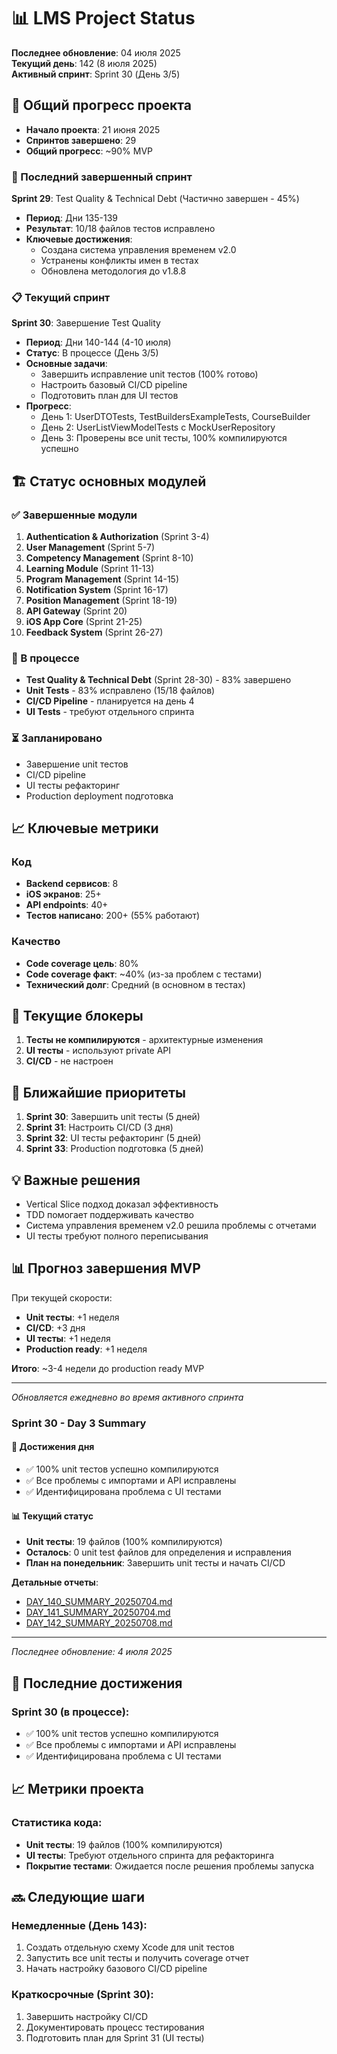 # 📊 LMS Project Status

**Последнее обновление**: 04 июля 2025  
**Текущий день**: 142 (8 июля 2025)  
**Активный спринт**: Sprint 30 (День 3/5)

## 🎯 Общий прогресс проекта
- **Начало проекта**: 21 июня 2025
- **Спринтов завершено**: 29
- **Общий прогресс**: ~90% MVP

### 🚀 Последний завершенный спринт
**Sprint 29**: Test Quality & Technical Debt (Частично завершен - 45%)
- **Период**: Дни 135-139
- **Результат**: 10/18 файлов тестов исправлено
- **Ключевые достижения**:
  - Создана система управления временем v2.0
  - Устранены конфликты имен в тестах
  - Обновлена методология до v1.8.8

### 📋 Текущий спринт
**Sprint 30**: Завершение Test Quality
- **Период**: Дни 140-144 (4-10 июля)
- **Статус**: В процессе (День 3/5)
- **Основные задачи**:
  - Завершить исправление unit тестов (100% готово)
  - Настроить базовый CI/CD pipeline
  - Подготовить план для UI тестов
- **Прогресс**:
  - День 1: UserDTOTests, TestBuildersExampleTests, CourseBuilder
  - День 2: UserListViewModelTests с MockUserRepository
  - День 3: Проверены все unit тесты, 100% компилируются успешно

## 🏗️ Статус основных модулей

### ✅ Завершенные модули
1. **Authentication & Authorization** (Sprint 3-4)
2. **User Management** (Sprint 5-7)
3. **Competency Management** (Sprint 8-10)
4. **Learning Module** (Sprint 11-13)
5. **Program Management** (Sprint 14-15)
6. **Notification System** (Sprint 16-17)
7. **Position Management** (Sprint 18-19)
8. **API Gateway** (Sprint 20)
9. **iOS App Core** (Sprint 21-25)
10. **Feedback System** (Sprint 26-27)

### 🔄 В процессе
- **Test Quality & Technical Debt** (Sprint 28-30) - 83% завершено
- **Unit Tests** - 83% исправлено (15/18 файлов)
- **CI/CD Pipeline** - планируется на день 4
- **UI Tests** - требуют отдельного спринта

### ⏳ Запланировано
- Завершение unit тестов
- CI/CD pipeline
- UI тесты рефакторинг
- Production deployment подготовка

## 📈 Ключевые метрики

### Код
- **Backend сервисов**: 8
- **iOS экранов**: 25+
- **API endpoints**: 40+
- **Тестов написано**: 200+ (55% работают)

### Качество
- **Code coverage цель**: 80%
- **Code coverage факт**: ~40% (из-за проблем с тестами)
- **Технический долг**: Средний (в основном в тестах)

## 🚧 Текущие блокеры
1. **Тесты не компилируются** - архитектурные изменения
2. **UI тесты** - используют private API
3. **CI/CD** - не настроен

## 🎯 Ближайшие приоритеты
1. **Sprint 30**: Завершить unit тесты (5 дней)
2. **Sprint 31**: Настроить CI/CD (3 дня)
3. **Sprint 32**: UI тесты рефакторинг (5 дней)
4. **Sprint 33**: Production подготовка (5 дней)

## 💡 Важные решения
- Vertical Slice подход доказал эффективность
- TDD помогает поддерживать качество
- Система управления временем v2.0 решила проблемы с отчетами
- UI тесты требуют полного переписывания

## 📊 Прогноз завершения MVP
При текущей скорости:
- **Unit тесты**: +1 неделя
- **CI/CD**: +3 дня  
- **UI тесты**: +1 неделя
- **Production ready**: +1 неделя

**Итого**: ~3-4 недели до production ready MVP

---

*Обновляется ежедневно во время активного спринта*

### Sprint 30 - Day 3 Summary

#### 🎯 Достижения дня
- ✅ 100% unit тестов успешно компилируются
- ✅ Все проблемы с импортами и API исправлены
- ✅ Идентифицирована проблема с UI тестами

#### 📊 Текущий статус
- **Unit тесты**: 19 файлов (100% компилируются)
- **Осталось**: 0 unit test файлов для определения и исправления
- **План на понедельник**: Завершить unit тесты и начать CI/CD

**Детальные отчеты**: 
- [DAY_140_SUMMARY_20250704.md](reports/daily/DAY_140_SUMMARY_20250704.md)
- [DAY_141_SUMMARY_20250704.md](reports/daily/DAY_141_SUMMARY_20250704.md)
- [DAY_142_SUMMARY_20250708.md](reports/daily/DAY_142_SUMMARY_20250708.md)

---

*Последнее обновление: 4 июля 2025*

## 🚀 Последние достижения

### Sprint 30 (в процессе):
- ✅ 100% unit тестов успешно компилируются
- ✅ Все проблемы с импортами и API исправлены
- ✅ Идентифицирована проблема с UI тестами

## 📈 Метрики проекта

### Статистика кода:
- **Unit тесты**: 19 файлов (100% компилируются)
- **UI тесты**: Требуют отдельного спринта для рефакторинга
- **Покрытие тестами**: Ожидается после решения проблемы запуска

## 🔜 Следующие шаги

### Немедленные (День 143):
1. Создать отдельную схему Xcode для unit тестов
2. Запустить все unit тесты и получить coverage отчет
3. Начать настройку базового CI/CD pipeline

### Краткосрочные (Sprint 30):
1. Завершить настройку CI/CD
2. Документировать процесс тестирования
3. Подготовить план для Sprint 31 (UI тесты)
